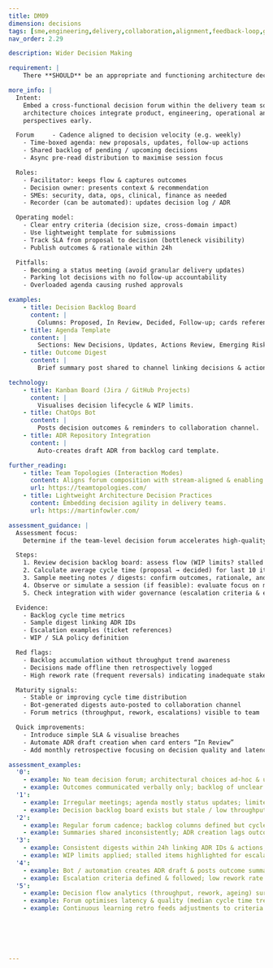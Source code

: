 ```yaml
---
title: DM09
dimension: decisions
tags: [sme,engineering,delivery,collaboration,alignment,feedback-loop,governance,continuous-improvement,engagement]
nav_order: 2.29

description: Wider Decision Making

requirement: |
    There **SHOULD** be an appropriate and functioning architecture decision making forum within the delivery team including other SMEs e.g. product, engineering etc. 

more_info: |
  Intent:
    Embed a cross-functional decision forum within the delivery team so that
    architecture choices integrate product, engineering, operational and user
    perspectives early.

  Forum     - Cadence aligned to decision velocity (e.g. weekly)
    - Time-boxed agenda: new proposals, updates, follow-up actions
    - Shared backlog of pending / upcoming decisions
    - Async pre-read distribution to maximise session focus

  Roles:
    - Facilitator: keeps flow & captures outcomes
    - Decision owner: presents context & recommendation
    - SMEs: security, data, ops, clinical, finance as needed
    - Recorder (can be automated): updates decision log / ADR

  Operating model:
    - Clear entry criteria (decision size, cross-domain impact)
    - Use lightweight template for submissions
    - Track SLA from proposal to decision (bottleneck visibility)
    - Publish outcomes & rationale within 24h

  Pitfalls:
    - Becoming a status meeting (avoid granular delivery updates)
    - Parking lot decisions with no follow-up accountability
    - Overloaded agenda causing rushed approvals

examples: 
    - title: Decision Backlog Board
      content: |
        Columns: Proposed, In Review, Decided, Follow-up; cards reference ADR IDs.
    - title: Agenda Template
      content: |
        Sections: New Decisions, Updates, Actions Review, Emerging Risks.
    - title: Outcome Digest
      content: |
        Brief summary post shared to channel linking decisions & actions.

technology:
    - title: Kanban Board (Jira / GitHub Projects)
      content: |
        Visualises decision lifecycle & WIP limits.
    - title: ChatOps Bot
      content: |
        Posts decision outcomes & reminders to collaboration channel.
    - title: ADR Repository Integration
      content: |
        Auto-creates draft ADR from backlog card template.

further_reading:
    - title: Team Topologies (Interaction Modes)
      content: Aligns forum composition with stream-aligned & enabling teams.
      url: https://teamtopologies.com/
    - title: Lightweight Architecture Decision Practices
      content: Embedding decision agility in delivery teams.
      url: https://martinfowler.com/

assessment_guidance: |
  Assessment focus:
    Determine if the team-level decision forum accelerates high-quality choices without becoming a status or bottleneck ceremony.

  Steps:
    1. Review decision backlog board: assess flow (WIP limits? stalled cards?).
    2. Calculate average cycle time (proposal → decided) for last 10 items; identify outliers & root causes.
    3. Sample meeting notes / digests: confirm outcomes, rationale, and actions captured within 24h and reflected in ADRs.
    4. Observe or simulate a session (if feasible): evaluate focus on material decisions vs delivery minutiae.
    5. Check integration with wider governance (escalation criteria & examples of escalated vs retained decisions).

  Evidence:
    - Backlog cycle time metrics
    - Sample digest linking ADR IDs
    - Escalation examples (ticket references)
    - WIP / SLA policy definition

  Red flags:
    - Backlog accumulation without throughput trend awareness
    - Decisions made offline then retrospectively logged
    - High rework rate (frequent reversals) indicating inadequate stakeholder input

  Maturity signals:
    - Stable or improving cycle time distribution
    - Bot-generated digests auto-posted to collaboration channel
    - Forum metrics (throughput, rework, escalations) visible to team

  Quick improvements:
    - Introduce simple SLA & visualise breaches
    - Automate ADR draft creation when card enters “In Review”
    - Add monthly retrospective focusing on decision quality and latency

assessment_examples:
  '0':
    - example: No team decision forum; architectural choices ad‑hoc & undocumented.
    - example: Outcomes communicated verbally only; backlog of unclear pending decisions.
  '1':
    - example: Irregular meetings; agenda mostly status updates; limited recording of rationale.
    - example: Decision backlog board exists but stale / low throughput visibility.
  '2':
    - example: Regular forum cadence; backlog columns defined but cycle time not measured.
    - example: Summaries shared inconsistently; ADR creation lags outcomes.
  '3':
    - example: Consistent digests within 24h linking ADR IDs & actions; cycle time metrics tracked.
    - example: WIP limits applied; stalled items highlighted for escalation.
  '4':
    - example: Bot / automation creates ADR draft & posts outcome summaries; cycle time improving.
    - example: Escalation criteria defined & followed; low rework rate.
  '5':
    - example: Decision flow analytics (throughput, rework, ageing) surfaced on dashboard driving improvements.
    - example: Forum optimises latency & quality (median cycle time trending down); zero offline unrecorded decisions.
    - example: Continuous learning retro feeds adjustments to criteria / template & reduces reversals.






---
```

  
